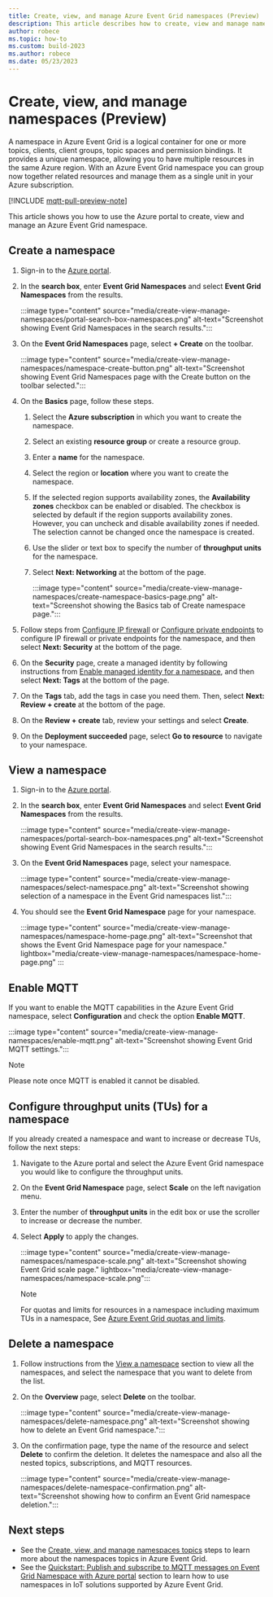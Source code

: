 ```yaml
---
title: Create, view, and manage Azure Event Grid namespaces (Preview)
description: This article describes how to create, view and manage namespaces
author: robece
ms.topic: how-to
ms.custom: build-2023
ms.author: robece
ms.date: 05/23/2023
---
```


# Create, view, and manage namespaces (Preview)

A namespace in Azure Event Grid is a logical container for one or more topics, clients, client groups, topic spaces and permission bindings. It provides a unique namespace, allowing you to have multiple resources in the same Azure region. With an Azure Event Grid namespace you can group now together related resources and manage them as a single unit in your Azure subscription.

[!INCLUDE [mqtt-pull-preview-note](./includes/mqtt-pull-preview-note.md)]

This article shows you how to use the Azure portal to create, view and manage an Azure Event Grid namespace.

## Create a namespace

1. Sign-in to the [Azure portal](https://portal.azure.com).
1. In the **search box**, enter **Event Grid Namespaces** and select **Event Grid Namespaces** from the results.

    :::image type="content" source="media/create-view-manage-namespaces/portal-search-box-namespaces.png" alt-text="Screenshot showing Event Grid Namespaces in the search results.":::
1. On the **Event Grid Namespaces** page, select **+ Create** on the toolbar. 

    :::image type="content" source="media/create-view-manage-namespaces/namespace-create-button.png" alt-text="Screenshot showing Event Grid Namespaces page with the Create button on the toolbar selected.":::
1. On the **Basics** page, follow these steps.
    1. Select the **Azure subscription** in which you want to create the namespace.
    1. Select an existing **resource group** or create a resource group.
    1. Enter a **name** for the namespace.
    1. Select the region or **location** where you want to create the namespace. 
    1. If the selected region supports availability zones, the **Availability zones** checkbox can be enabled or disabled. The checkbox is selected by default if the region supports availability zones. However, you can uncheck and disable availability zones if needed. The selection cannot be changed once the namespace is created.
    1. Use the slider or text box to specify the number of **throughput units** for the namespace.
    1. Select **Next: Networking** at the bottom of the page. 
    
        :::image type="content" source="media/create-view-manage-namespaces/create-namespace-basics-page.png" alt-text="Screenshot showing the Basics tab of Create namespace page.":::        
1. Follow steps from [Configure IP firewall](configure-firewall.md) or [Configure private endpoints](configure-private-endpoints-mqtt.md) to configure IP firewall or private endpoints for the namespace, and then select **Next: Security** at the bottom of the page.
1. On the **Security** page, create a managed identity by following instructions from [Enable managed identity for a namespace](event-grid-namespace-managed-identity.md), and then select **Next: Tags** at the bottom of the page. 
1. On the **Tags** tab, add the tags in case you need them. Then, select **Next: Review + create** at the bottom of the page.
6. On the **Review + create** tab, review your settings and select **Create**.
1. On the **Deployment succeeded** page, select **Go to resource** to navigate to your namespace. 

## View a namespace

1. Sign-in to the [Azure portal](https://portal.azure.com).
1. In the **search box**, enter **Event Grid Namespaces** and select **Event Grid Namespaces** from the results.

    :::image type="content" source="media/create-view-manage-namespaces/portal-search-box-namespaces.png" alt-text="Screenshot showing Event Grid Namespaces in the search results.":::
1. On the **Event Grid Namespaces** page, select your namespace. 

    :::image type="content" source="media/create-view-manage-namespaces/select-namespace.png" alt-text="Screenshot showing selection of a namespace in the Event Grid namespaces list.":::
1. You should see the **Event Grid Namespace** page for your namespace. 

    :::image type="content" source="media/create-view-manage-namespaces/namespace-home-page.png" alt-text="Screenshot that shows the Event Grid Namespace page for your namespace." lightbox="media/create-view-manage-namespaces/namespace-home-page.png" :::

## Enable MQTT

If you want to enable the MQTT capabilities in the Azure Event Grid namespace, select **Configuration** and check the option **Enable MQTT**.

:::image type="content" source="media/create-view-manage-namespaces/enable-mqtt.png" alt-text="Screenshot showing Event Grid MQTT settings.":::

> [!NOTE]
> Please note once MQTT is enabled it cannot be disabled.

## Configure throughput units (TUs) for a namespace

If you already created a namespace and want to increase or decrease TUs, follow the next steps:

1. Navigate to the Azure portal and select the Azure Event Grid namespace you would like to configure the throughput units.
2. On the **Event Grid Namespace** page, select **Scale** on the left navigation menu.
3. Enter the number of **throughput units** in the edit box or use the scroller to increase or decrease the number.
4. Select **Apply** to apply the changes.

    :::image type="content" source="media/create-view-manage-namespaces/namespace-scale.png" alt-text="Screenshot showing Event Grid scale page." lightbox="media/create-view-manage-namespaces/namespace-scale.png":::

    > [!NOTE]
    > For quotas and limits for resources in a namespace including maximum TUs in a namespace, See [Azure Event Grid quotas and limits](quotas-limits.md).

## Delete a namespace

1. Follow instructions from the [View a namespace](#view-a-namespace) section to view all the namespaces, and select the namespace that you want to delete from the list.
2. On the **Overview** page, select **Delete** on the toolbar.

    :::image type="content" source="media/create-view-manage-namespaces/delete-namespace.png" alt-text="Screenshot showing how to delete an Event Grid namespace.":::
3. On the confirmation page, type the name of the resource and select **Delete** to confirm the deletion. It deletes the namespace and also all the nested topics, subscriptions, and MQTT resources.

    :::image type="content" source="media/create-view-manage-namespaces/delete-namespace-confirmation.png" alt-text="Screenshot showing how to confirm an Event Grid namespace deletion.":::

## Next steps

- See the [Create, view, and manage namespaces topics](create-view-manage-namespace-topics.md) steps to learn more about the namespaces topics in Azure Event Grid.
- See the [Quickstart: Publish and subscribe to MQTT messages on Event Grid Namespace with Azure portal](mqtt-publish-and-subscribe-portal.md) section to learn how to use namespaces in IoT solutions supported by Azure Event Grid.
